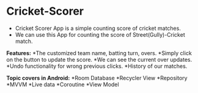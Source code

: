 # Cricket-Scorer

- Cricket Scorer App is a simple counting score of cricket matches.
- We can use this App for counting the score of Street(Gully)-Cricket match.

**Features:**
  *The customized team name, batting turn, overs.
  *Simply click on the button to update the score.
  *We can see the current over updates.
  *Undo functionality for wrong previous clicks.
  *History of our matches.

**Topic covers in Android:**
  *Room Database
  *Recycler View
  *Repository
  *MVVM
  *Live data
  *Coroutine
  *View Model
